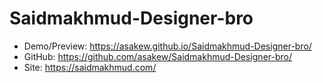 # Saidmakhmud-Designer-bro

* Demo/Preview: https://asakew.github.io/Saidmakhmud-Designer-bro/
* GitHub: https://github.com/asakew/Saidmakhmud-Designer-bro/
* Site: https://saidmakhmud.com/
